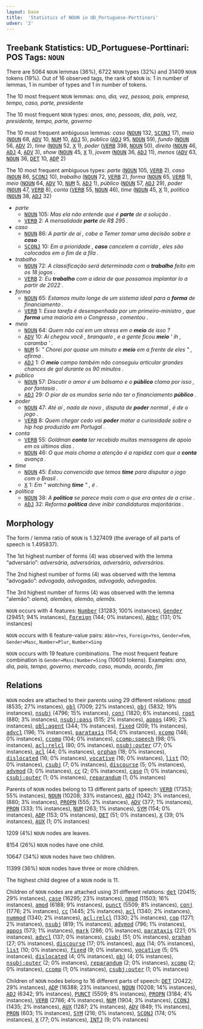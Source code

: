 ```yaml
---
layout: base
title:  'Statistics of NOUN in UD_Portuguese-Porttinari'
udver: '2'
---
```


## Treebank Statistics: UD_Portuguese-Porttinari: POS Tags: `NOUN`

There are 5064 `NOUN` lemmas (36%), 6722 `NOUN` types (32%) and 31409 `NOUN` tokens (19%).
Out of 16 observed tags, the rank of `NOUN` is: 1 in number of lemmas, 1 in number of types and 1 in number of tokens.

The 10 most frequent `NOUN` lemmas: <em>ano, dia, vez, pessoa, país, empresa, tempo, caso, parte, presidente</em>

The 10 most frequent `NOUN` types:  <em>anos, ano, pessoas, dia, país, vez, presidente, tempo, parte, governo</em>

The 10 most frequent ambiguous lemmas: <em>caso</em> (<tt><a href="pt_porttinari-pos-NOUN.html">NOUN</a></tt> 132, <tt><a href="pt_porttinari-pos-SCONJ.html">SCONJ</a></tt> 17), <em>meio</em> (<tt><a href="pt_porttinari-pos-NOUN.html">NOUN</a></tt> 68, <tt><a href="pt_porttinari-pos-ADV.html">ADV</a></tt> 10, <tt><a href="pt_porttinari-pos-NUM.html">NUM</a></tt> 10, <tt><a href="pt_porttinari-pos-ADJ.html">ADJ</a></tt> 5), <em>público</em> (<tt><a href="pt_porttinari-pos-ADJ.html">ADJ</a></tt> 95, <tt><a href="pt_porttinari-pos-NOUN.html">NOUN</a></tt> 59), <em>fundo</em> (<tt><a href="pt_porttinari-pos-NOUN.html">NOUN</a></tt> 56, <tt><a href="pt_porttinari-pos-ADV.html">ADV</a></tt> 2), <em>time</em> (<tt><a href="pt_porttinari-pos-NOUN.html">NOUN</a></tt> 52, <tt><a href="pt_porttinari-pos-X.html">X</a></tt> 1), <em>poder</em> (<tt><a href="pt_porttinari-pos-VERB.html">VERB</a></tt> 398, <tt><a href="pt_porttinari-pos-NOUN.html">NOUN</a></tt> 50), <em>direito</em> (<tt><a href="pt_porttinari-pos-NOUN.html">NOUN</a></tt> 46, <tt><a href="pt_porttinari-pos-ADJ.html">ADJ</a></tt> 4, <tt><a href="pt_porttinari-pos-ADV.html">ADV</a></tt> 3), <em>show</em> (<tt><a href="pt_porttinari-pos-NOUN.html">NOUN</a></tt> 45, <tt><a href="pt_porttinari-pos-X.html">X</a></tt> 1), <em>jovem</em> (<tt><a href="pt_porttinari-pos-NOUN.html">NOUN</a></tt> 36, <tt><a href="pt_porttinari-pos-ADJ.html">ADJ</a></tt> 11), <em>menos</em> (<tt><a href="pt_porttinari-pos-ADV.html">ADV</a></tt> 63, <tt><a href="pt_porttinari-pos-NOUN.html">NOUN</a></tt> 36, <tt><a href="pt_porttinari-pos-DET.html">DET</a></tt> 10, <tt><a href="pt_porttinari-pos-ADP.html">ADP</a></tt> 2)

The 10 most frequent ambiguous types:  <em>parte</em> (<tt><a href="pt_porttinari-pos-NOUN.html">NOUN</a></tt> 105, <tt><a href="pt_porttinari-pos-VERB.html">VERB</a></tt> 2), <em>caso</em> (<tt><a href="pt_porttinari-pos-NOUN.html">NOUN</a></tt> 86, <tt><a href="pt_porttinari-pos-SCONJ.html">SCONJ</a></tt> 10), <em>trabalho</em> (<tt><a href="pt_porttinari-pos-NOUN.html">NOUN</a></tt> 72, <tt><a href="pt_porttinari-pos-VERB.html">VERB</a></tt> 2), <em>forma</em> (<tt><a href="pt_porttinari-pos-NOUN.html">NOUN</a></tt> 65, <tt><a href="pt_porttinari-pos-VERB.html">VERB</a></tt> 1), <em>meio</em> (<tt><a href="pt_porttinari-pos-NOUN.html">NOUN</a></tt> 64, <tt><a href="pt_porttinari-pos-ADV.html">ADV</a></tt> 10, <tt><a href="pt_porttinari-pos-NUM.html">NUM</a></tt> 5, <tt><a href="pt_porttinari-pos-ADJ.html">ADJ</a></tt> 1), <em>público</em> (<tt><a href="pt_porttinari-pos-NOUN.html">NOUN</a></tt> 57, <tt><a href="pt_porttinari-pos-ADJ.html">ADJ</a></tt> 29), <em>poder</em> (<tt><a href="pt_porttinari-pos-NOUN.html">NOUN</a></tt> 47, <tt><a href="pt_porttinari-pos-VERB.html">VERB</a></tt> 8), <em>conta</em> (<tt><a href="pt_porttinari-pos-VERB.html">VERB</a></tt> 55, <tt><a href="pt_porttinari-pos-NOUN.html">NOUN</a></tt> 46), <em>time</em> (<tt><a href="pt_porttinari-pos-NOUN.html">NOUN</a></tt> 45, <tt><a href="pt_porttinari-pos-X.html">X</a></tt> 1), <em>política</em> (<tt><a href="pt_porttinari-pos-NOUN.html">NOUN</a></tt> 38, <tt><a href="pt_porttinari-pos-ADJ.html">ADJ</a></tt> 32)


* <em>parte</em>
  * <tt><a href="pt_porttinari-pos-NOUN.html">NOUN</a></tt> 105: <em>Mas ela não entende que é <b>parte</b> de a solução .</em>
  * <tt><a href="pt_porttinari-pos-VERB.html">VERB</a></tt> 2: <em>A mensalidade <b>parte</b> de R$ 295 .</em>
* <em>caso</em>
  * <tt><a href="pt_porttinari-pos-NOUN.html">NOUN</a></tt> 86: <em>A partir de aí , cabe a Temer tomar uma decisão sobre o <b>caso</b> .</em>
  * <tt><a href="pt_porttinari-pos-SCONJ.html">SCONJ</a></tt> 10: <em>Em a prioridade , <b>caso</b> cancelem a corrida , eles são colocados em o fim de a fila .</em>
* <em>trabalho</em>
  * <tt><a href="pt_porttinari-pos-NOUN.html">NOUN</a></tt> 72: <em>A classificação será determinada com o <b>trabalho</b> feito em os 18 jogos .</em>
  * <tt><a href="pt_porttinari-pos-VERB.html">VERB</a></tt> 2: <em>Eu <b>trabalho</b> com a ideia de que possamos implantar lo a partir de 2022 .</em>
* <em>forma</em>
  * <tt><a href="pt_porttinari-pos-NOUN.html">NOUN</a></tt> 65: <em>Estamos muito longe de um sistema ideal para a <b>forma</b> de financiamento .</em>
  * <tt><a href="pt_porttinari-pos-VERB.html">VERB</a></tt> 1: <em>Essa tarefa é desempenhada por um primeiro-ministro , que <b>forma</b> uma maioria em o Congresso , comentou .</em>
* <em>meio</em>
  * <tt><a href="pt_porttinari-pos-NOUN.html">NOUN</a></tt> 64: <em>Quem não cai em um stress em o <b>meio</b> de isso ?</em>
  * <tt><a href="pt_porttinari-pos-ADV.html">ADV</a></tt> 10: <em>Aí chegou você , branquelo , e a gente ficou <b>meio</b> ' ih , caramba ' .</em>
  * <tt><a href="pt_porttinari-pos-NUM.html">NUM</a></tt> 5: <em>" Chorei por quase um minuto e <b>meio</b> em a frente de eles " , afirma .</em>
  * <tt><a href="pt_porttinari-pos-ADJ.html">ADJ</a></tt> 1: <em>O <b>meio</b> campo também não conseguiu articular grandes chances de gol durante os 90 minutos .</em>
* <em>público</em>
  * <tt><a href="pt_porttinari-pos-NOUN.html">NOUN</a></tt> 57: <em>Discutir o amor é um bálsamo e o <b>público</b> clama por isso , por fantasia .</em>
  * <tt><a href="pt_porttinari-pos-ADJ.html">ADJ</a></tt> 29: <em>O pior de os mundos seria não ter o financiamento <b>público</b> .</em>
* <em>poder</em>
  * <tt><a href="pt_porttinari-pos-NOUN.html">NOUN</a></tt> 47: <em>Até aí , nada de novo , disputa de <b>poder</b> normal , é de o jogo .</em>
  * <tt><a href="pt_porttinari-pos-VERB.html">VERB</a></tt> 8: <em>Quem chegar cedo vai <b>poder</b> matar a curiosidade sobre o hip hop produzido em Portugal .</em>
* <em>conta</em>
  * <tt><a href="pt_porttinari-pos-VERB.html">VERB</a></tt> 55: <em>Goldman <b>conta</b> ter recebido muitas mensagens de apoio em os últimos dias .</em>
  * <tt><a href="pt_porttinari-pos-NOUN.html">NOUN</a></tt> 46: <em>O que mais chama a atenção é a rapidez com que a <b>conta</b> avança .</em>
* <em>time</em>
  * <tt><a href="pt_porttinari-pos-NOUN.html">NOUN</a></tt> 45: <em>Estou convencido que temos <b>time</b> para disputar o jogo com o Brasil .</em>
  * <tt><a href="pt_porttinari-pos-X.html">X</a></tt> 1: <em>Em " watching <b>time</b> " , é .</em>
* <em>política</em>
  * <tt><a href="pt_porttinari-pos-NOUN.html">NOUN</a></tt> 38: <em>A <b>política</b> se parece mais com o que era antes de a crise .</em>
  * <tt><a href="pt_porttinari-pos-ADJ.html">ADJ</a></tt> 32: <em>Reforma <b>política</b> deve inibir candidaturas majoritárias .</em>

## Morphology

The form / lemma ratio of `NOUN` is 1.327409 (the average of all parts of speech is 1.495837).

The 1st highest number of forms (4) was observed with the lemma “adversário”: <em>adversária, adversárias, adversário, adversários</em>.

The 2nd highest number of forms (4) was observed with the lemma “advogado”: <em>advogada, advogadas, advogado, advogados</em>.

The 3rd highest number of forms (4) was observed with the lemma “alemão”: <em>alemã, alemães, alemão, alemãs</em>.

`NOUN` occurs with 4 features: <tt><a href="pt_porttinari-feat-Number.html">Number</a></tt> (31283; 100% instances), <tt><a href="pt_porttinari-feat-Gender.html">Gender</a></tt> (29451; 94% instances), <tt><a href="pt_porttinari-feat-Foreign.html">Foreign</a></tt> (144; 0% instances), <tt><a href="pt_porttinari-feat-Abbr.html">Abbr</a></tt> (131; 0% instances)

`NOUN` occurs with 6 feature-value pairs: `Abbr=Yes`, `Foreign=Yes`, `Gender=Fem`, `Gender=Masc`, `Number=Plur`, `Number=Sing`

`NOUN` occurs with 19 feature combinations.
The most frequent feature combination is `Gender=Masc|Number=Sing` (10603 tokens).
Examples: <em>ano, dia, país, tempo, governo, mercado, caso, mundo, acordo, fim</em>


## Relations

`NOUN` nodes are attached to their parents using 29 different relations: <tt><a href="pt_porttinari-dep-nmod.html">nmod</a></tt> (8535; 27% instances), <tt><a href="pt_porttinari-dep-obl.html">obl</a></tt> (7009; 22% instances), <tt><a href="pt_porttinari-dep-obj.html">obj</a></tt> (5832; 19% instances), <tt><a href="pt_porttinari-dep-nsubj.html">nsubj</a></tt> (4796; 15% instances), <tt><a href="pt_porttinari-dep-conj.html">conj</a></tt> (1820; 6% instances), <tt><a href="pt_porttinari-dep-root.html">root</a></tt> (880; 3% instances), <tt><a href="pt_porttinari-dep-nsubj-pass.html">nsubj:pass</a></tt> (515; 2% instances), <tt><a href="pt_porttinari-dep-appos.html">appos</a></tt> (490; 2% instances), <tt><a href="pt_porttinari-dep-obl-agent.html">obl:agent</a></tt> (344; 1% instances), <tt><a href="pt_porttinari-dep-fixed.html">fixed</a></tt> (209; 1% instances), <tt><a href="pt_porttinari-dep-advcl.html">advcl</a></tt> (196; 1% instances), <tt><a href="pt_porttinari-dep-parataxis.html">parataxis</a></tt> (154; 0% instances), <tt><a href="pt_porttinari-dep-xcomp.html">xcomp</a></tt> (146; 0% instances), <tt><a href="pt_porttinari-dep-ccomp.html">ccomp</a></tt> (104; 0% instances), <tt><a href="pt_porttinari-dep-ccomp-speech.html">ccomp:speech</a></tt> (98; 0% instances), <tt><a href="pt_porttinari-dep-acl-relcl.html">acl:relcl</a></tt> (80; 0% instances), <tt><a href="pt_porttinari-dep-nsubj-outer.html">nsubj:outer</a></tt> (77; 0% instances), <tt><a href="pt_porttinari-dep-acl.html">acl</a></tt> (44; 0% instances), <tt><a href="pt_porttinari-dep-orphan.html">orphan</a></tt> (18; 0% instances), <tt><a href="pt_porttinari-dep-dislocated.html">dislocated</a></tt> (16; 0% instances), <tt><a href="pt_porttinari-dep-vocative.html">vocative</a></tt> (16; 0% instances), <tt><a href="pt_porttinari-dep-list.html">list</a></tt> (10; 0% instances), <tt><a href="pt_porttinari-dep-csubj.html">csubj</a></tt> (7; 0% instances), <tt><a href="pt_porttinari-dep-discourse.html">discourse</a></tt> (5; 0% instances), <tt><a href="pt_porttinari-dep-advmod.html">advmod</a></tt> (3; 0% instances), <tt><a href="pt_porttinari-dep-cc.html">cc</a></tt> (2; 0% instances), <tt><a href="pt_porttinari-dep-case.html">case</a></tt> (1; 0% instances), <tt><a href="pt_porttinari-dep-csubj-outer.html">csubj:outer</a></tt> (1; 0% instances), <tt><a href="pt_porttinari-dep-reparandum.html">reparandum</a></tt> (1; 0% instances)

Parents of `NOUN` nodes belong to 13 different parts of speech: <tt><a href="pt_porttinari-pos-VERB.html">VERB</a></tt> (17353; 55% instances), <tt><a href="pt_porttinari-pos-NOUN.html">NOUN</a></tt> (10208; 33% instances), <tt><a href="pt_porttinari-pos-ADJ.html">ADJ</a></tt> (1042; 3% instances),  (880; 3% instances), <tt><a href="pt_porttinari-pos-PROPN.html">PROPN</a></tt> (555; 2% instances), <tt><a href="pt_porttinari-pos-ADV.html">ADV</a></tt> (377; 1% instances), <tt><a href="pt_porttinari-pos-PRON.html">PRON</a></tt> (333; 1% instances), <tt><a href="pt_porttinari-pos-NUM.html">NUM</a></tt> (263; 1% instances), <tt><a href="pt_porttinari-pos-SYM.html">SYM</a></tt> (154; 0% instances), <tt><a href="pt_porttinari-pos-ADP.html">ADP</a></tt> (153; 0% instances), <tt><a href="pt_porttinari-pos-DET.html">DET</a></tt> (51; 0% instances), <tt><a href="pt_porttinari-pos-X.html">X</a></tt> (39; 0% instances), <tt><a href="pt_porttinari-pos-AUX.html">AUX</a></tt> (1; 0% instances)

1209 (4%) `NOUN` nodes are leaves.

8154 (26%) `NOUN` nodes have one child.

10647 (34%) `NOUN` nodes have two children.

11399 (36%) `NOUN` nodes have three or more children.

The highest child degree of a `NOUN` node is 11.

Children of `NOUN` nodes are attached using 31 different relations: <tt><a href="pt_porttinari-dep-det.html">det</a></tt> (20415; 29% instances), <tt><a href="pt_porttinari-dep-case.html">case</a></tt> (16295; 23% instances), <tt><a href="pt_porttinari-dep-nmod.html">nmod</a></tt> (11503; 16% instances), <tt><a href="pt_porttinari-dep-amod.html">amod</a></tt> (6188; 9% instances), <tt><a href="pt_porttinari-dep-punct.html">punct</a></tt> (5509; 8% instances), <tt><a href="pt_porttinari-dep-conj.html">conj</a></tt> (1776; 2% instances), <tt><a href="pt_porttinari-dep-cc.html">cc</a></tt> (1445; 2% instances), <tt><a href="pt_porttinari-dep-acl.html">acl</a></tt> (1340; 2% instances), <tt><a href="pt_porttinari-dep-nummod.html">nummod</a></tt> (1340; 2% instances), <tt><a href="pt_porttinari-dep-acl-relcl.html">acl:relcl</a></tt> (1330; 2% instances), <tt><a href="pt_porttinari-dep-cop.html">cop</a></tt> (1271; 2% instances), <tt><a href="pt_porttinari-dep-nsubj.html">nsubj</a></tt> (819; 1% instances), <tt><a href="pt_porttinari-dep-advmod.html">advmod</a></tt> (796; 1% instances), <tt><a href="pt_porttinari-dep-appos.html">appos</a></tt> (573; 1% instances), <tt><a href="pt_porttinari-dep-mark.html">mark</a></tt> (286; 0% instances), <tt><a href="pt_porttinari-dep-parataxis.html">parataxis</a></tt> (221; 0% instances), <tt><a href="pt_porttinari-dep-advcl.html">advcl</a></tt> (137; 0% instances), <tt><a href="pt_porttinari-dep-csubj.html">csubj</a></tt> (51; 0% instances), <tt><a href="pt_porttinari-dep-orphan.html">orphan</a></tt> (27; 0% instances), <tt><a href="pt_porttinari-dep-discourse.html">discourse</a></tt> (17; 0% instances), <tt><a href="pt_porttinari-dep-aux.html">aux</a></tt> (14; 0% instances), <tt><a href="pt_porttinari-dep-list.html">list</a></tt> (10; 0% instances), <tt><a href="pt_porttinari-dep-fixed.html">fixed</a></tt> (9; 0% instances), <tt><a href="pt_porttinari-dep-vocative.html">vocative</a></tt> (5; 0% instances), <tt><a href="pt_porttinari-dep-dislocated.html">dislocated</a></tt> (4; 0% instances), <tt><a href="pt_porttinari-dep-obj.html">obj</a></tt> (4; 0% instances), <tt><a href="pt_porttinari-dep-nsubj-outer.html">nsubj:outer</a></tt> (2; 0% instances), <tt><a href="pt_porttinari-dep-reparandum.html">reparandum</a></tt> (2; 0% instances), <tt><a href="pt_porttinari-dep-xcomp.html">xcomp</a></tt> (2; 0% instances), <tt><a href="pt_porttinari-dep-ccomp.html">ccomp</a></tt> (1; 0% instances), <tt><a href="pt_porttinari-dep-csubj-outer.html">csubj:outer</a></tt> (1; 0% instances)

Children of `NOUN` nodes belong to 16 different parts of speech: <tt><a href="pt_porttinari-pos-DET.html">DET</a></tt> (20422; 29% instances), <tt><a href="pt_porttinari-pos-ADP.html">ADP</a></tt> (16388; 23% instances), <tt><a href="pt_porttinari-pos-NOUN.html">NOUN</a></tt> (10208; 14% instances), <tt><a href="pt_porttinari-pos-ADJ.html">ADJ</a></tt> (6342; 9% instances), <tt><a href="pt_porttinari-pos-PUNCT.html">PUNCT</a></tt> (5509; 8% instances), <tt><a href="pt_porttinari-pos-PROPN.html">PROPN</a></tt> (3184; 4% instances), <tt><a href="pt_porttinari-pos-VERB.html">VERB</a></tt> (2786; 4% instances), <tt><a href="pt_porttinari-pos-NUM.html">NUM</a></tt> (1904; 3% instances), <tt><a href="pt_porttinari-pos-CCONJ.html">CCONJ</a></tt> (1435; 2% instances), <tt><a href="pt_porttinari-pos-AUX.html">AUX</a></tt> (1287; 2% instances), <tt><a href="pt_porttinari-pos-ADV.html">ADV</a></tt> (849; 1% instances), <tt><a href="pt_porttinari-pos-PRON.html">PRON</a></tt> (603; 1% instances), <tt><a href="pt_porttinari-pos-SYM.html">SYM</a></tt> (216; 0% instances), <tt><a href="pt_porttinari-pos-SCONJ.html">SCONJ</a></tt> (174; 0% instances), <tt><a href="pt_porttinari-pos-X.html">X</a></tt> (77; 0% instances), <tt><a href="pt_porttinari-pos-INTJ.html">INTJ</a></tt> (9; 0% instances)

